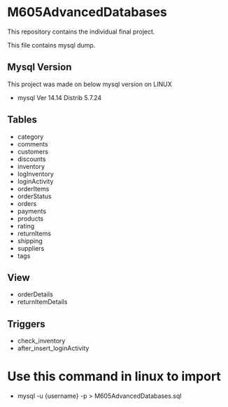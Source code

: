 # M605AdvancedDatabases
This repository contains the individual final project.

This file contains mysql dump.

## Mysql Version

This project was made on below mysql version on LINUX
- mysql  Ver 14.14 Distrib 5.7.24

## Tables

- category
- comments
- customers
- discounts
- inventory
- logInventory
- loginActivity
- orderItems
- orderStatus
- orders
- payments
- products
- rating
- returnItems
- shipping
- suppliers
- tags

## View
- orderDetails
- returnItemDetails

## Triggers
- check_inventory
- after_insert_loginActivity

# Use this command in linux to import
- mysql -u {username} -p > M605AdvancedDatabases.sql